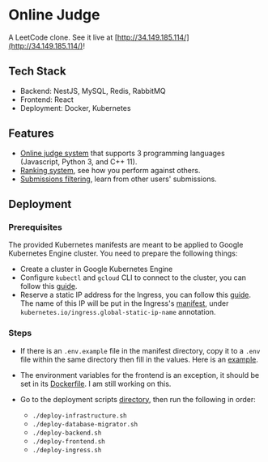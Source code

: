 # Online Judge

A LeetCode clone. See it live at [http://34.149.185.114/](http://34.149.185.114/)!

## Tech Stack

- Backend: NestJS, MySQL, Redis, RabbitMQ
- Frontend: React
- Deployment: Docker, Kubernetes

## Features

- [Online judge system](http://34.149.185.114/problems) that supports 3 programming languages (Javascript, Python 3, and C++ 11).
- [Ranking system](http://34.149.185.114/scoreboard), see how you perform against others.
- [Submissions filtering](http://34.149.185.114/submissions), learn from other users' submissions.

## Deployment

### Prerequisites

The provided Kubernetes manifests are meant to be applied to Google Kubernetes Engine cluster. You need to prepare the following things:

- Create a cluster in Google Kubernetes Engine
- Configure `kubectl` and `gcloud` CLI to connect to the cluster, you can follow this [guide](https://cloud.google.com/kubernetes-engine/docs/how-to/cluster-access-for-kubectl).
- Reserve a static IP address for the Ingress, you can follow this [guide](https://cloud.google.com/compute/docs/ip-addresses/reserve-static-external-ip-address#reserve_new_static). The name of this IP will be put in the Ingress's [manifest](https://github.com/alvinpiter/online-judge/blob/main/deployment/manifests/ingress/manifest.yml), under `kubernetes.io/ingress.global-static-ip-name` annotation.

### Steps

- If there is an `.env.example` file in the manifest directory, copy it to a `.env` file within the same directory then fill in the values. Here is an [example](https://github.com/alvinpiter/online-judge/blob/main/deployment/manifests/mysql/.env.example).

- The environment variables for the frontend is an exception, it should be set in its [Dockerfile](https://github.com/alvinpiter/online-judge/blob/main/online-judge-frontend/Dockerfile). I am still working on this.

- Go to the deployment scripts [directory](https://github.com/alvinpiter/online-judge/tree/main/deployment/scripts), then run the following in order:

  - `./deploy-infrastructure.sh`
  - `./deploy-database-migrator.sh`
  - `./deploy-backend.sh`
  - `./deploy-frontend.sh`
  - `./deploy-ingress.sh`

